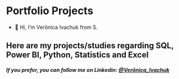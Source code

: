 # Portfolio Projects
- 👋 Hi, I’m Verônica Ivachuk from S.

## Here are my projects/studies regarding SQL, Power BI, Python, Statistics and Excel <br />

#### *If you prefer, you can follow me on Linkedin: [@Verônica_Ivachuk](https://www.linkedin.com/in/veronica-ivachuk)* <br />
  

<!---
ivachuk1993/ivachuk1993 is a ✨ special ✨ repository because its `README.md` (this file) appears on your GitHub profile.
You can click the Preview link to take a look at your changes.
--->
